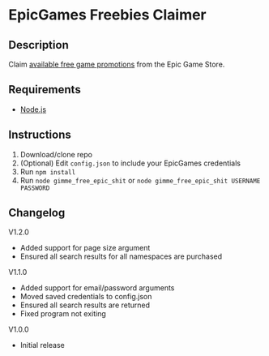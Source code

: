 # EpicGames Freebies Claimer

## Description
Claim [available free game promotions](https://www.epicgames.com/store/free-games) from the Epic Game Store.

## Requirements
 * [Node.js](https://nodejs.org/download/)

## Instructions
1. Download/clone repo
2. (Optional) Edit `config.json` to include your EpicGames credentials
3. Run `npm install`
4. Run `node gimme_free_epic_shit` or `node gimme_free_epic_shit USERNAME PASSWORD`

## Changelog
V1.2.0
 * Added support for page size argument
 * Ensured all search results for all namespaces are purchased


V1.1.0
 * Added support for email/password arguments
 * Moved saved credentials to config.json
 * Ensured all search results are returned
 * Fixed program not exiting

V1.0.0
 * Initial release